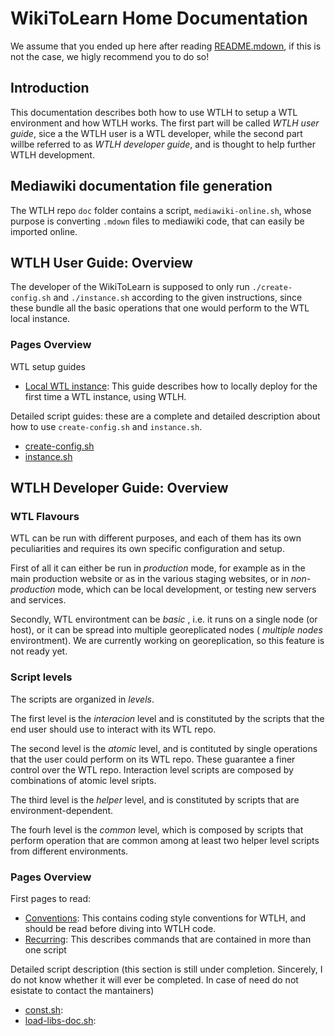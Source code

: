  WikiToLearn Home Documentation
===============================

We assume that you ended up here after reading
[README.mdown](../README.mdown), if this is not the case, we higly
recommend you to do so!

Introduction
-------------

This documentation describes both how to use WTLH to setup a WTL environment
and how WTLH works. The first part will be called *WTLH user guide*,
sice a the WTLH user is a WTL developer, while the second part willbe referred to as *WTLH developer guide*, and is thought to help further WTLH development.

Mediawiki documentation file generation
---------------------------------------

The WTLH repo `doc` folder contains a script, `mediawiki-online.sh`, whose
purpose is converting `.mdown` files to mediawiki code, that can easily be
imported online.

WTLH User Guide: Overview
-------------------------

The developer of the WikiToLearn is supposed to only run `./create-config.sh`
and `./instance.sh` according to the given instructions, since these
bundle all the basic operations that one would perform to the WTL local instance.

### Pages Overview

WTL setup guides

* [Local WTL instance](./wtlh-user-guide/local-wtl-instance.mdown): This guide describes how to locally deploy for the first time a WTL instance, using WTLH.

Detailed script guides: these are a complete and detailed description about how to use `create-config.sh` and `instance.sh`.

* [create-config.sh](./wtlh-user-guide/create-config-doc.mdown)
* [instance.sh](./wtlh-user-guide/instance-doc.mdown)

WTLH Developer Guide: Overview
------------------------------

### WTL Flavours

WTL can be run with different purposes, and each of them has its own
peculiarities and requires its own specific configuration and setup.

First of all it can either be run in
*production* mode, for example as in the main production website or as in
the various staging websites, or in *non-production* mode, which can be local
development, or testing new servers and services.

Secondly, WTL environtment can be *basic* , i.e. it runs on a single node (or
host), or it can be spread into multiple georeplicated nodes ( *multiple nodes*
environtment).
We are currently working on georeplication, so this feature is not ready yet.

### Script levels

The scripts are organized in *levels*.

The first level is the *interacion* level
and is constituted by the scripts that the end user should use to interact with
its WTL repo.

The second level is the *atomic* level, and is contituted by single operations
that the user could perform on its WTL repo. These guarantee a finer control
over the WTL repo. Interaction level scripts are composed by combinations of
atomic level sripts.

The third level is the *helper* level, and is constituted by scripts that
are environment-dependent.

The fourh level is the *common* level, which is composed by scripts that
perform operation that are common among at least two helper level scripts from
different environments.

### Pages Overview

First pages to read:

* [Conventions](./wtlh-user-guide/conventions.mdown): This contains coding style conventions for WTLH, and should be read before diving into WTLH code.
* [Recurring](./wtlh-user-guide/recurring.mdown): This describes commands that are contained in more than one script

Detailed script description (this section is still under completion.
Sincerely, I do not know whether it will ever be completed. In case of need do
not esistate to contact the mantainers)

* [const.sh](./wtlh-user-guide/const-doc.mdown):
* [load-libs-doc.sh](./wtlh-user-guide/load-libs-doc.mdown):
